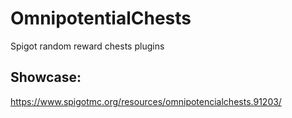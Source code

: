 # OmnipotentialChests
Spigot random reward chests plugins

## Showcase:
https://www.spigotmc.org/resources/omnipotencialchests.91203/

